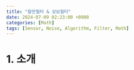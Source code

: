 ```yaml
---
title: "칼만필터 & 상보필터"
date: 2024-07-09 02:23:00 +0900
categories: [Math]
tags: [Sensor, Noise, Algorithm, Filter, Math]
---
```

# 1. 소개

